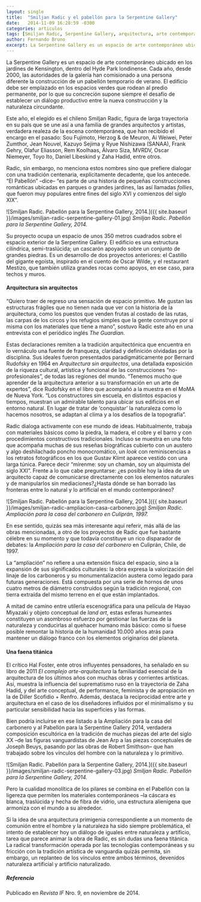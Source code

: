 ```yaml
---
layout: single
title:  "Smiljan Radic y el pabellón para la Serpentine Gallery"
date:   2014-11-09 16:28:59 -0300
categories: articulos
tags: [Smiljan Radic, Serpentine Gallery, arquitectura, arte contemporáneo, home]
author: Fernando Bruno
excerpt: La Serpentine Gallery es un espacio de arte contemporáneo ubicado en los jardines de Kensington, dentro del Hyde Park londinense. Cada año, desde 2000, las autoridades de la galería han comisionado a una persona diferente la construcción de un pabellón temporario de verano. El edificio debe ser emplazado en los espacios verdes que rodean al predio permanente, por lo que su concreción supone siempre el desafío de establecer un diálogo productivo entre la nueva construcción y la naturaleza circundante. Este año, el elegido es el chileno Smiljan Radic, figura de larga trayectoria en su país que se une así a una familia de grandes arquitectos y artistas.
---
```


La Serpentine Gallery es un espacio de arte contemporáneo ubicado en los jardines de Kensington, dentro del Hyde Park londinense. Cada año, desde 2000, las autoridades de la galería han comisionado a una persona diferente la construcción de un pabellón temporario de verano. El edificio debe ser emplazado en los espacios verdes que rodean al predio permanente, por lo que su concreción supone siempre el desafío de establecer un diálogo productivo entre la nueva construcción y la naturaleza circundante.

Este año, el elegido es el chileno Smiljan Radic, figura de larga trayectoria en su país que se une así a una familia de grandes arquitectos y artistas, verdadera realeza de la escena contemporánea, que han recibido el encargo en el pasado: Sou Fujimoto, Herzog & de Meuron, Ai Weiwei, Peter Zumthor, Jean Nouvel, Kazuyo Sejima y Ryue Nishizawa (SANAA), Frank Gehry, Olafur Eliasson, Rem Koolhaas, Álvaro Siza, MVRDV, Oscar Niemeyer, Toyo Ito, Daniel Libeskind y Zaha Hadid, entre otros.

Radic, sin embargo, no menciona estos nombres sino que prefiere dialogar con una tradición centenaria, explícitamente decadente, que los antecede. “El Pabellón” –dice– “es parte de una historia de pequeñas construcciones románticas ubicadas en parques o grandes jardines, las así llamadas _follies_, que fueron muy populares entre fines del siglo XVI y comienzos del siglo XIX”.

![Smiljan Radic. Pabellón para la Serpentine Gallery, 2014.]({{ site.baseurl }}/images/smiljan-radic-serpentine-gallery-01.jpg)
*Smiljan Radic. _Pabellón para la Serpentine Gallery_, 2014.*

Su proyecto ocupa un espacio de unos 350 metros cuadrados sobre el espacio exterior de la Serpentine Gallery. El edificio es una estructura cilíndrica, semi-traslúcida; un cascarón apoyado sobre un conjunto de grandes piedras. Es un desarrollo de dos proyectos anteriores: el Castillo del gigante egoísta, inspirado en el cuento de Oscar Wilde, y el restaurant Mestizo, que también utiliza grandes rocas como apoyos, en ese caso, para techos y muros.

#### Arquitectura sin arquitectos

“Quiero traer de regreso una sensación de espacio primitivo. Me gustan las estructuras frágiles que no tienen nada que ver con la historia de la arquitectura, como los puestos que venden frutas al costado de las rutas, las carpas de los circos y los refugios simples que la gente construye por sí misma con los materiales que tiene a mano”, sostuvo Radic este año en una entrevista con el periódico inglés _The Guardian_.

Estas declaraciones remiten a la tradición arquitectónica que encuentra en lo vernáculo una fuente de franqueza, claridad y definición olvidadas por la disciplina. Sus ideales fueron presentados paradigmáticamente por Bernard Rudofsky en 1964 en _Arquitectura sin arquitectos_, una detallada exposición de la riqueza cultural, artística y funcional de las construcciones “no-profesionales”, de todas las regiones del mundo. “Tenemos mucho que aprender de la arquitectura anterior a su transformación en un arte de expertos”, dice Rudofsky en el libro que acompañó a la muestra en el MoMA de Nueva York. “Los constructores sin escuela, en distintos espacios y tiempos, muestran un admirable talento para ubicar sus edificios en el entorno natural. En lugar de tratar de ‘conquistar’ la naturaleza como lo hacemos nosotros, se adaptan al clima y a los desafíos de la topografía”.

Radic dialoga activamente con ese mundo de ideas. Habitualmente, trabaja con materiales básicos como la piedra, la madera, el cobre y el barro y con procedimientos constructivos tradicionales. Incluso se muestra en una foto que acompaña muchas de sus reseñas biográficas cubierto con un austero y algo deshilachado poncho monocromático, un _look_ con reminiscencias a los retratos fotográficos en los que Gustav Klimt aparece vestido con una larga túnica. Parece decir “mírenme: soy un chamán, soy un alquimista del siglo XXI”. Frente a lo que cabe preguntarse: ¿es posible hoy la idea de un arquitecto capaz de comunicarse directamente con los elementos naturales y de manipularlos sin mediaciones?¿Hasta dónde se han borrado las fronteras entre lo natural y lo artificial en el mundo contemporáneo?

![Smiljan Radic. Pabellón para la Serpentine Gallery, 2014.]({{ site.baseurl }}/images/smiljan-radic-ampliacion-casa-carbonero.jpg)
*Smiljan Radic. _Ampliación para la casa del carbonero en Culiprán_, 1997.*

En ese sentido, quizás sea más interesante aquí referir, más allá de las obras mencionadas, a otro de los proyectos de Radic que fue bastante célebre en su momento y que todavía constituye un rico disparador de debates: la _Ampliación para la casa del carbonero_ en Culiprán, Chile, de 1997.

La “ampliación” no refiere a una extensión física del espacio, sino a la expansión de sus significados culturales: la obra expresa la valorización del linaje de los carboneros y su monumentalización austera como legado para futuras generaciones. Está compuesta por una serie de hornos de unos cuatro metros de diámetro construidos según la tradición regional, con tierra extraída del mismo terreno en el que están implantados.

A mitad de camino entre utilería escenográfica para una película de Hayao Miyazaki y objeto conceptual de _land art_, estas esferas humeantes constituyen un asombroso esfuerzo por gestionar las fuerzas de la naturaleza y conducirlas al quehacer humano más básico: como si fuese posible remontar la historia de la humanidad 10.000 años atrás para mantener un diálogo franco con los elementos originarios del planeta.

#### Una faena titánica

El crítico Hal Foster, ente otros influyentes pensadores, ha señalado en su libro de 2011 _El complejo arte-arquitectura_ la familiaridad esencial de la arquitectura de los últimos años con muchas obras y corrientes artísticas. Así, muestra la influencia del suprematismo ruso en la trayectoria de Zaha Hadid, y del arte conceptual, de performance, feminista y de apropiación en la de Diller Scofidio + Renfro. Además, destaca la reciprocidad entre arte y arquitectura en el caso de los diseñadores influidos por el minimalismo y su particular sensibilidad hacia las superficies y las formas.

Bien podría incluirse en ese listado a la Ampliación para la casa del carbonero y al Pabellón para la Serpentine Gallery 2014, verdadera composición escultórica en la tradición de muchas piezas del arte del siglo XX –de las figuras vanguardistas de Jean Arp a las piezas conceptuales de Joseph Beuys, pasando por las obras de Robert Smithson– que han trabajado sobre los vínculos del hombre con la naturaleza y lo primitivo.

![Smiljan Radic. Pabellón para la Serpentine Gallery, 2014.]({{ site.baseurl }}/images/smiljan-radic-serpentine-gallery-03.jpg)
*Smiljan Radic. _Pabellón para la Serpentine Gallery_, 2014.*

Pero la cualidad monolítica de los pilares se combina en el Pabellón con la ligereza que permiten los materiales contemporáneos –la cáscara es blanca, traslúcida y hecha de fibra de vidrio, una estructura alienígena que armoniza con el mundo a su alrededor.

Si la idea de una arquitectura primigenia correspondiente a un momento de comunión entre el hombre y la naturaleza ha sido siempre problemática, el intento de establecer hoy un diálogo de iguales entre naturaleza y artificio, tarea que parece animar la obra de Radic, es sin dudas una faena titánica. La radical transformación operada por las tecnologías contemporáneas y su fricción con la tradición artística de vanguardia quizás permita, sin embargo, un replanteo de los vínculos entre ambos términos, devenidos naturaleza artificial y artificio naturalizado.

##### Referencia

Publicado en _Revista IF_ Nro. 9, en noviembre de 2014.
